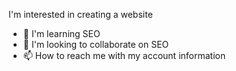 I'm interested in creating a website
- 🌱 I'm learning SEO
- 💞️ I'm looking to collaborate on SEO
- 📫 How to reach me with my account information

<!---
wbazin25/wbazin25 is a ✨ special ✨ repository because its `README.md` (this file) appears on your GitHub profile.
You can click the Preview link to take a look at your changes.
--->
